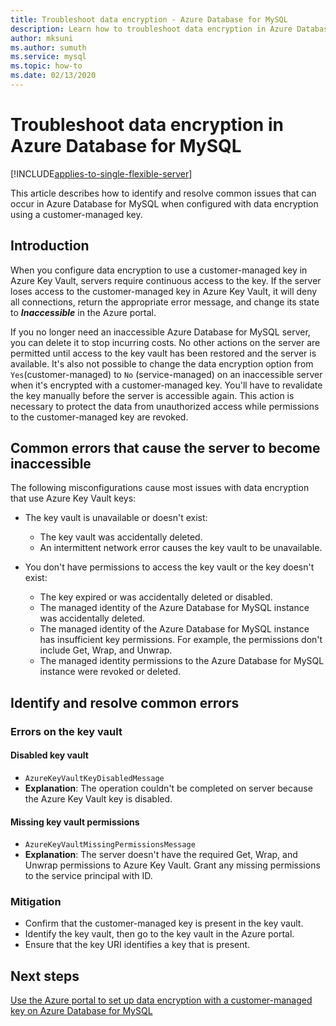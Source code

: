 ```yaml
---
title: Troubleshoot data encryption - Azure Database for MySQL
description: Learn how to troubleshoot data encryption in Azure Database for MySQL
author: mksuni
ms.author: sumuth
ms.service: mysql
ms.topic: how-to
ms.date: 02/13/2020
---
```


# Troubleshoot data encryption in Azure Database for MySQL

[!INCLUDE[applies-to-single-flexible-server](includes/applies-to-single-flexible-server.md)]

This article describes how to identify and resolve common issues that can occur in Azure Database for MySQL when configured with data encryption using a customer-managed key.

## Introduction

When you configure data encryption to use a customer-managed key in Azure Key Vault, servers require continuous access to the key. If the server loses access to the customer-managed key in Azure Key Vault, it will deny all connections, return the appropriate error message, and change its state to ***Inaccessible*** in the Azure portal.

If you no longer need an inaccessible Azure Database for MySQL server, you can delete it to stop incurring costs. No other actions on the server are permitted until access to the key vault has been restored and the server is available. It's also not possible to change the data encryption option from `Yes`(customer-managed) to `No` (service-managed) on an inaccessible server when it's encrypted with a customer-managed key. You'll have to revalidate the key manually before the server is accessible again. This action is necessary to protect the data from unauthorized access while permissions to the customer-managed key are revoked.

## Common errors that cause the server to become inaccessible

The following misconfigurations cause most issues with data encryption that use Azure Key Vault keys:

- The key vault is unavailable or doesn't exist:
  - The key vault was accidentally deleted.
  - An intermittent network error causes the key vault to be unavailable.

- You don't have permissions to access the key vault or the key doesn't exist:
  - The key expired or was accidentally deleted or disabled.
  - The managed identity of the Azure Database for MySQL instance was accidentally deleted.
  - The managed identity of the Azure Database for MySQL instance has insufficient key permissions. For example, the permissions don't include Get, Wrap, and Unwrap.
  - The managed identity permissions to the Azure Database for MySQL instance were revoked or deleted.

## Identify and resolve common errors

### Errors on the key vault

#### Disabled key vault

- `AzureKeyVaultKeyDisabledMessage`
- **Explanation**: The operation couldn't be completed on server because the Azure Key Vault key is disabled.

#### Missing key vault permissions

- `AzureKeyVaultMissingPermissionsMessage`
- **Explanation**: The server doesn't have the required Get, Wrap, and Unwrap permissions to Azure Key Vault. Grant any missing permissions to the service principal with ID.

### Mitigation

- Confirm that the customer-managed key is present in the key vault.
- Identify the key vault, then go to the key vault in the Azure portal.
- Ensure that the key URI identifies a key that is present.

## Next steps

[Use the Azure portal to set up data encryption with a customer-managed key on Azure Database for MySQL](howto-data-encryption-portal.md)
